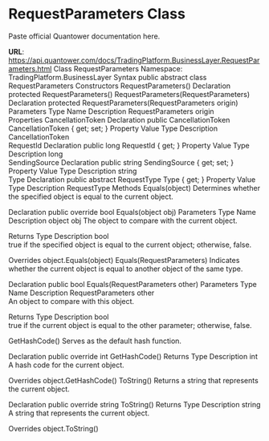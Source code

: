 # RequestParameters Class

Paste official Quantower documentation here.

**URL**: https://api.quantower.com/docs/TradingPlatform.BusinessLayer.RequestParameters.html
Class RequestParameters
Namespace: TradingPlatform.BusinessLayer
Syntax
public abstract class RequestParameters
Constructors
RequestParameters()
Declaration
protected RequestParameters()
RequestParameters(RequestParameters)
Declaration
protected RequestParameters(RequestParameters origin)
Parameters
Type	Name	Description
RequestParameters	origin	
Properties
CancellationToken
Declaration
public CancellationToken CancellationToken { get; set; }
Property Value
Type	Description
CancellationToken	
RequestId
Declaration
public long RequestId { get; }
Property Value
Type	Description
long	
SendingSource
Declaration
public string SendingSource { get; set; }
Property Value
Type	Description
string	
Type
Declaration
public abstract RequestType Type { get; }
Property Value
Type	Description
RequestType	
Methods
Equals(object)
Determines whether the specified object is equal to the current object.

Declaration
public override bool Equals(object obj)
Parameters
Type	Name	Description
object	obj	
The object to compare with the current object.

Returns
Type	Description
bool	
true if the specified object is equal to the current object; otherwise, false.

Overrides
object.Equals(object)
Equals(RequestParameters)
Indicates whether the current object is equal to another object of the same type.

Declaration
public bool Equals(RequestParameters other)
Parameters
Type	Name	Description
RequestParameters	other	
An object to compare with this object.

Returns
Type	Description
bool	
true if the current object is equal to the other parameter; otherwise, false.

GetHashCode()
Serves as the default hash function.

Declaration
public override int GetHashCode()
Returns
Type	Description
int	
A hash code for the current object.

Overrides
object.GetHashCode()
ToString()
Returns a string that represents the current object.

Declaration
public override string ToString()
Returns
Type	Description
string	
A string that represents the current object.

Overrides
object.ToString()